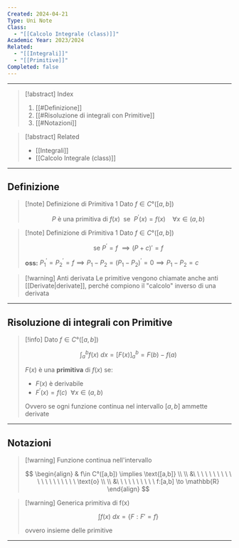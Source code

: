 ```yaml
---
Created: 2024-04-21
Type: Uni Note
Class:
  - "[[Calcolo Integrale (class)]]"
Academic Year: 2023/2024
Related:
  - "[[Integrali]]"
  - "[[Primitive]]"
Completed: false
---
```

---

>[!abstract] Index
>1. [[#Definizione]]
>2. [[#Risoluzione di integrali con Primitive]]
>3. [[#Notazioni]]

>[!abstract] Related
>- [[Integrali]]
>- [[Calcolo Integrale (class)]]

---

## Definizione

>[!note] Definizione di Primitiva 1
>Dato $f\in C°([a,b])$
>
>$$
>P\text{ è una primitiva di } f( x )\ \text{ se }\ P^{'}(x) = f( x ) \ \ \ \ \forall x \in (a,b) 
>$$
>

>[!note] Definizione di Primitiva 1
>Dato $f\in C°([a,b])$
>
>$$
>\text{se }P^{'} = f\ \implies (P+c)'=f
>$$
>
>**oss:** $P^{'}_{1}=P_{2}^{'}=f\implies P_{1}-P_{2}=(P_{1}-P_{2})^{'}=0\implies P_{1}-P_{2}=c$

>[!warning] Anti derivata
>Le primitive vengono chiamate anche anti [[Derivate|derivate]], perché compiono il "calcolo" inverso di una derivata

---
## Risoluzione di integrali con Primitive

>[!info]
>Dato $f\in C°([a,b])$
>
>$$
>\int^{b}_{a} f( x ) \ dx = \big[F( x )\big]_{a}^{b} = F(b)-f(a)
>$$
>
>$F(x)$ è una **primitiva** di $f( x )$ se:
>- $F(x)$ è derivabile
>- $F^{'}(x) = f(c)\ \ \forall x \in (a,b)$
>
>Ovvero se ogni funzione continua nel intervallo $[a,b]$ ammette derivate

---
## Notazioni

>[!warning] Funzione continua nell'intervallo
>
>$$
>\begin{align}
>& f\in C°([a,b]) \implies \text{[a,b]} \\ \\
>&\ \ \ \ \ \ \ \ \ \ \ \ \ \ \ \ \ \ \ \ \text{o} \\ \\
>&\ \ \ \ \ \ \ \ \ \ f:[a,b] \to \mathbb{R}
>\end{align}
>$$

>[!warning] Generica primitiva di f(x)
>
>$$
>\int f( x ) \ dx = \{F:F'=f\}
>$$
>
>ovvero insieme delle primitive



---